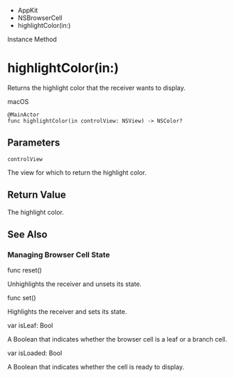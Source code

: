 

- AppKit
- NSBrowserCell
-  highlightColor(in:) 

Instance Method

# highlightColor(in:)

Returns the highlight color that the receiver wants to display.

macOS

``` source
@MainActor
func highlightColor(in controlView: NSView) -> NSColor?
```

## Parameters 

`controlView`  

The view for which to return the highlight color.

## Return Value

The highlight color.

## See Also

### Managing Browser Cell State

func reset()

Unhighlights the receiver and unsets its state.

func set()

Highlights the receiver and sets its state.

var isLeaf: Bool

A Boolean that indicates whether the browser cell is a leaf or a branch cell.

var isLoaded: Bool

A Boolean that indicates whether the cell is ready to display.

